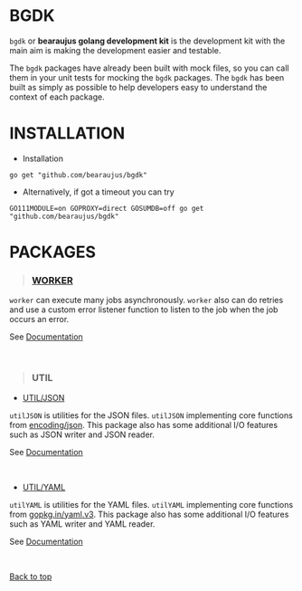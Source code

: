 # BGDK

`bgdk` or **bearaujus golang development kit** is the development kit
with the main aim is making the development easier and testable.

The `bgdk` packages have already been built with mock files,
so you can call them in your unit tests for mocking the `bgdk` packages.
The `bgdk` has been built as simply as possible 
to help developers easy to understand the context of each package.

# INSTALLATION

- Installation

```shell
go get "github.com/bearaujus/bgdk"
```

- Alternatively, if got a timeout you can try

```shell
GO111MODULE=on GOPROXY=direct GOSUMDB=off go get "github.com/bearaujus/bgdk"
```

# PACKAGES

> ### [WORKER](https://github.com/bearaujus/bgdk/tree/master/worker)

`worker` can execute many jobs asynchronously.
`worker` also can do retries and use a custom error listener function
to listen to the job when the job occurs an error.

See [Documentation](https://github.com/bearaujus/bgdk/tree/master/worker#documentation)

&nbsp;

> ### UTIL

- [UTIL/JSON](https://github.com/bearaujus/bgdk/tree/master/util/json)

`utilJSON` is utilities for the JSON files. `utilJSON` implementing core functions from [encoding/json](https://cs.opensource.google/go/go/+/master:/src/encoding/json/).
This package also has some additional I/O features such as JSON writer and JSON reader.

See [Documentation](https://github.com/bearaujus/bgdk/tree/master/util/json#documentation)

&nbsp;

- [UTIL/YAML](https://github.com/bearaujus/bgdk/tree/master/util/yaml)

`utilYAML` is utilities for the YAML files. `utilYAML` implementing core functions from [gopkg.in/yaml.v3](https://gopkg.in/yaml.v3).
This package also has some additional I/O features such as YAML writer and YAML reader.

See [Documentation](https://github.com/bearaujus/bgdk/tree/master/util/yaml#documentation)

&nbsp;

[Back to top](#bgdk) 

